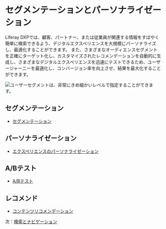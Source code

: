 # セグメンテーションとパーソナライゼーション

Liferay DXPでは、顧客、パートナー、または従業員が関連する情報をすばやく簡単に検索できるよう、デジタルエクスペリエンスを大規模にパーソナライズし、最適化することができます。 また、さまざまなオーディエンスセグメントを正確にターゲット化し、カスタマイズされたレコメンデーションを自動的に生成し、さまざまなデジタルエクスペリエンスを迅速にテストできるため、ユーザージャーニーを最適化し、コンバージョン率を向上させ、結果を最大化することができます。

![ユーザーセグメントは、非常にきめ細かいレベルで指定することができます。](./segmentation-and-personalization/images/01.png)

## セグメンテーション

* [セグメンテーション](https://learn.liferay.com/w/dxp/site-building/personalizing-site-experience/segmentation)

## パーソナライゼーション

* [エクスペリエンスのパーソナライゼーション](https://learn.liferay.com/w/dxp/site-building/personalizing-site-experience/experience-personalization)

## A/Bテスト

* [A/Bテスト](https://learn.liferay.com/w/dxp/site-building/optimizing-sites/ab-testing/ab-testing)

## レコメンド

* [コンテンツリコメンデーション](https://learn.liferay.com/web/guest/w/dxp/site-building/personalizing-site-experience/experience-personalization/understanding-content-recommendations)

次：[検索とナビゲーション](./search-and-navigation.md)
